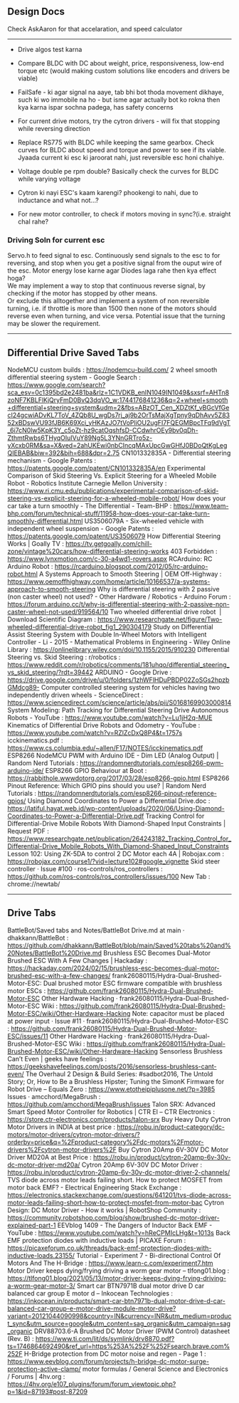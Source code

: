 ## Design Docs
Check AskAaron for that accelaration, and speed calculator

---
- Drive algos test karna
- Compare BLDC with DC about weight, price, responsiveness, low-end torque etc (would making custom solutions like encoders and drivers be viable)
- FailSafe - ki agar signal na aaye, tab bhi bot thoda movement dikhaye, such ki wo immobile na ho - but isme agar actually bot ko rokna then kya karna ispar sochna padega, has safety concerns

- For current drive motors, try the cytron drivers - will fix that stopping while reversing direction
- Replace RS775 with BLDC while keeping the same gearbox. Check curves for BLDC about speed and torque and power to see if its viable. Jyaada current ki esc ki jaroorat nahi, just reversible esc honi chahiye.
- Voltage double pe rpm double? Basically check the curves for BLDC while varying voltage
- Cytron ki nayi ESC's kaam karengi? phookengi to nahi, due to inductance and what not...?
- For new motor controller, to check if motors moving in sync?(i.e. straight chal rahe?

### Driving Soln for current esc
Servo.h to feed signal to esc. Continuously send signals to the esc to for reversing, and stop when you get a positive signal from the ouput wire of the esc. Motor energy lose karne agar Diodes laga rahe then kya effect hoga?\
We may implement a way to stop that continuous reverse signal, by checking if the motor has stopped by other means.\
Or exclude this alltogether and implement a system of non reversible turning, i.e. if throttle is more than 1500 then none of the motors should reverse even when turning, and vice versa.
Potential issue that the turning may be slower the requirement.

---

## Differential Drive Saved Tabs
NodeMCU custom builds : https://nodemcu-build.com/
2 wheel smooth differential steering system - Google Search : https://www.google.com/search?sca_esv=0c1395bd2e2481ba&rlz=1C1VDKB_enIN1049IN1049&sxsrf=AHTn8zoNF7KBLFlKjQryFmD0BvQ3dqVO_w:1744176841236&q=2+wheel+smooth+differential+steering+system&udm=2&fbs=ABzOT_Cen_XDZtKf_vBGcVfGecI24gcwiADvKL7ToV_4ZQb8U_wgDs7rj_aj9b2OrTsMajXgTpny9qDhAvv5Z8352xBDswVU93fJB6K69Xci_yHKAzJO7tVoPliOU2ugFI7FQEGMBpcTFq9dVgT_6i7cN0lw5KpK3Y_c5oZt-hz9catOqshfsD-CCdwhrOEy9bv0qDh-ZthmtRwbs6THyqOIuIVuY89Ng5L3YNnGRTro5z-yXcxb0RM&sa=X&ved=2ahUKEwi0nbCIncqMAxUpcGwGHfJ0BDoQtKgLegQIEBAB&biw=392&bih=688&dpr=2.75
CN101332835A - Differential steering mechanism - Google Patents : https://patents.google.com/patent/CN101332835A/en
Experimental Comparison of Skid Steering Vs. Explicit Steering for a Wheeled Mobile Robot - Robotics Institute Carnegie Mellon University : https://www.ri.cmu.edu/publications/experimental-comparison-of-skid-steering-vs-explicit-steering-for-a-wheeled-mobile-robot/
How does your car take a turn smoothly - The Differential - Team-BHP : https://www.team-bhp.com/forum/technical-stuff/11958-how-does-your-car-take-turn-smoothly-differential.html
US3506079A - Six-wheeled vehicle with independent wheel suspension - Google Patents : https://patents.google.com/patent/US3506079
How Differential Steering Works | Goally TV : https://tv.getgoally.com/chill-zone/vintage%20cars/how-differential-steering-works
403 Forbidden : https://www.lynxmotion.com/c-30-a4wd1-rovers.aspx
RCArduino: RC Arduino Robot : https://rcarduino.blogspot.com/2012/05/rc-arduino-robot.html
A Systems Approach to Smooth Steering | OEM Off-Highway : https://www.oemoffhighway.com/home/article/10166537/a-systems-approach-to-smooth-steering
Why is differential steering with 2 passive (non caster wheel) not used? - Other Hardware / Robotics - Arduino Forum : https://forum.arduino.cc/t/why-is-differential-steering-with-2-passive-non-caster-wheel-not-used/919564/10
Two wheeled differential drive robot  | Download Scientific Diagram : https://www.researchgate.net/figure/Two-wheeled-differential-drive-robot_fig1_290304179
Study on Differential Assist Steering System with Double In‐Wheel Motors with Intelligent Controller - Li - 2015 - Mathematical Problems in Engineering - Wiley Online Library : https://onlinelibrary.wiley.com/doi/10.1155/2015/910230
Differential Steering vs. Skid Steering : r/robotics : https://www.reddit.com/r/robotics/comments/181uhqo/differential_steering_vs_skid_steering/?rdt=39442
ARDUINO - Google Drive : https://drive.google.com/drive/u/0/folders/1zhWFlHDuPBDP02ZoSGs2hpzbGMdcg89-
Computer controlled steering system for vehicles having two independently driven wheels - ScienceDirect : https://www.sciencedirect.com/science/article/abs/pii/S0168169903000814
System Modeling: Path Tracking for Differential Steering Drive Autonomous Robots - YouTube : https://www.youtube.com/watch?v=Lu1jH2q-MUE
Kinematics of Differential Drive Robots and Odometry - YouTube : https://www.youtube.com/watch?v=RZlZcDxQ8P4&t=1757s
icckinematics.pdf : https://www.cs.columbia.edu/~allen/F17/NOTES/icckinematics.pdf
ESP8266 NodeMCU PWM with Arduino IDE - Dim LED (Analog Output) | Random Nerd Tutorials : https://randomnerdtutorials.com/esp8266-pwm-arduino-ide/
ESP8266 GPIO Behaviour at Boot : https://rabbithole.wwwdotorg.org/2017/03/28/esp8266-gpio.html
ESP8266 Pinout Reference: Which GPIO pins should you use? | Random Nerd Tutorials : https://randomnerdtutorials.com/esp8266-pinout-reference-gpios/
Using Diamond Coordinates to Power a Differential Drive.doc : https://latiful.hayat.web.id/wp-content/uploads/2020/06/Using-Diamond-Coordinates-to-Power-a-Differential-Drive.pdf
Tracking Control for Differential-Drive Mobile Robots With Diamond-Shaped Input Constraints | Request PDF : https://www.researchgate.net/publication/264243182_Tracking_Control_for_Differential-Drive_Mobile_Robots_With_Diamond-Shaped_Input_Constraints
Lesson 102: Using ZK-5DA to control 2 DC Motor each 4A | Robojax.com : https://robojax.com/course1/?vid=lecture102#google_vignette
Skid steer controller · Issue #100 · ros-controls/ros_controllers : https://github.com/ros-controls/ros_controllers/issues/100
New Tab : chrome://newtab/


---

## Drive Tabs
BattleBot/Saved tabs and Notes/BattleBot Drive.md at main · dhakkann/BattleBot : https://github.com/dhakkann/BattleBot/blob/main/Saved%20tabs%20and%20Notes/BattleBot%20Drive.md
Brushless ESC Becomes Dual-Motor Brushed ESC With A Few Changes | Hackaday : https://hackaday.com/2024/02/15/brushless-esc-becomes-dual-motor-brushed-esc-with-a-few-changes/
frank26080115/Hydra-Dual-Brushed-Motor-ESC: Dual brushed motor ESC firmware compatible with brushless motor ESCs : https://github.com/frank26080115/Hydra-Dual-Brushed-Motor-ESC
Other Hardware Hacking · frank26080115/Hydra-Dual-Brushed-Motor-ESC Wiki : https://github.com/frank26080115/Hydra-Dual-Brushed-Motor-ESC/wiki/Other-Hardware-Hacking
Note: capacitor must be placed at power input · Issue #11 · frank26080115/Hydra-Dual-Brushed-Motor-ESC : https://github.com/frank26080115/Hydra-Dual-Brushed-Motor-ESC/issues/11
Other Hardware Hacking · frank26080115/Hydra-Dual-Brushed-Motor-ESC Wiki : https://github.com/frank26080115/Hydra-Dual-Brushed-Motor-ESC/wiki/Other-Hardware-Hacking
Sensorless Brushless Can’t Even | geeks have feelings : https://geekshavefeelings.com/posts/2016/sensorless-brushless-cant-even/
The Overhaul 2 Design & Build Series: #sadbot2016, The Untold Story; Or, How to Be a Brushless Hipster; Tuning the SimonK Firmware for Robot Drive – Equals Zero : https://www.etotheipiplusone.net/?p=3985
Issues · amcchord/MegaBrush : https://github.com/amcchord/MegaBrush/issues
Talon SRX: Advanced Smart Speed Motor Controller for Robotics | CTR El – CTR Electronics : https://store.ctr-electronics.com/products/talon-srx
Buy Heavy Duty Cytron Motor Drivers in INDIA at best price : https://robu.in/product-category/dc-motors/motor-drivers/cytron-motor-drivers/?orderby=price&q=%2Fproduct-category%2Fdc-motors%2Fmotor-drivers%2Fcytron-motor-drivers%2F
Buy Cytron 20Amp 6V-30V DC Motor Driver MD20A at Best Price : https://robu.in/product/cytron-20amp-6v-30v-dc-motor-driver-md20a/
Cytron 20Amp 6V-30V DC Motor Driver : https://robu.in/product/cytron-20amp-6v-30v-dc-motor-driver-2-channels/
TVS diode across motor leads failing short. How to protect MOSFET from motor back EMF? - Electrical Engineering Stack Exchange : https://electronics.stackexchange.com/questions/641201/tvs-diode-across-motor-leads-failing-short-how-to-protect-mosfet-from-motor-bac
Cytron Design: DC Motor Driver - How it works | RobotShop Community : https://community.robotshop.com/blog/show/brushed-dc-motor-driver-explained-part-1
EEVblog 1409 - The Dangers of Inductor Back EMF - YouTube : https://www.youtube.com/watch?v=hReCPMIcLHg&t=1013s
Back EMF protection diodes with inductive loads | PICAXE Forum : https://picaxeforum.co.uk/threads/back-emf-protection-diodes-with-inductive-loads.23155/
Tutorial - Experiment 7 - Bi-directional Control Of Motors And The H-Bridge : https://www.learn-c.com/experiment7.htm
Motor Driver keeps dying/frying driving a worm gear motor – tlfong01.blog : https://tlfong01.blog/2021/05/13/motor-driver-keeps-dying-frying-driving-a-worm-gear-motor-3/
Smart car BTN7971B dual motor drive D car balanced car group E motor d – Inkocean Technologies : https://inkocean.in/products/smart-car-btn7971b-dual-motor-drive-d-car-balanced-car-group-e-motor-drive-module-motor-drive?variant=20121044090998&country=IN&currency=INR&utm_medium=product_sync&utm_source=google&utm_content=sag_organic&utm_campaign=sag_organic
DRV88703.6-A Brushed DC Motor Driver (PWM Control) datasheet (Rev. B) : https://www.ti.com/lit/ds/symlink/drv8870.pdf?ts=1746864692490&ref_url=https%253A%252F%252Fsearch.brave.com%252F
H-Bridge protection from DC motor noise and regen - Page 1 : https://www.eevblog.com/forum/projects/h-bridge-dc-motor-surge-protection-active-clamp/
motor formulas / General Science and Electronics / Forums | 4hv.org : https://4hv.org/e107_plugins/forum/forum_viewtopic.php?p=1&id=87193#post-87209
